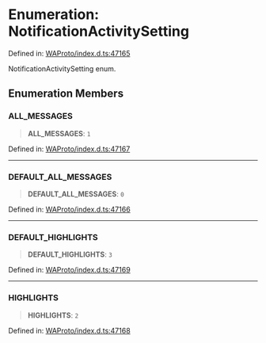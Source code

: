 # Enumeration: NotificationActivitySetting

Defined in: [WAProto/index.d.ts:47165](https://github.com/Fokusdotid/bail/blob/8b525f9ebcc20cb9acd0f880b6ad58976e38b117/WAProto/index.d.ts#L47165)

NotificationActivitySetting enum.

## Enumeration Members

### ALL\_MESSAGES

> **ALL\_MESSAGES**: `1`

Defined in: [WAProto/index.d.ts:47167](https://github.com/Fokusdotid/bail/blob/8b525f9ebcc20cb9acd0f880b6ad58976e38b117/WAProto/index.d.ts#L47167)

***

### DEFAULT\_ALL\_MESSAGES

> **DEFAULT\_ALL\_MESSAGES**: `0`

Defined in: [WAProto/index.d.ts:47166](https://github.com/Fokusdotid/bail/blob/8b525f9ebcc20cb9acd0f880b6ad58976e38b117/WAProto/index.d.ts#L47166)

***

### DEFAULT\_HIGHLIGHTS

> **DEFAULT\_HIGHLIGHTS**: `3`

Defined in: [WAProto/index.d.ts:47169](https://github.com/Fokusdotid/bail/blob/8b525f9ebcc20cb9acd0f880b6ad58976e38b117/WAProto/index.d.ts#L47169)

***

### HIGHLIGHTS

> **HIGHLIGHTS**: `2`

Defined in: [WAProto/index.d.ts:47168](https://github.com/Fokusdotid/bail/blob/8b525f9ebcc20cb9acd0f880b6ad58976e38b117/WAProto/index.d.ts#L47168)
